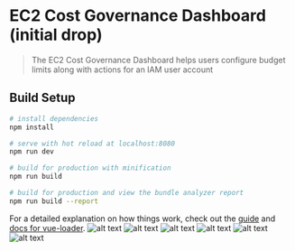 # EC2 Cost Governance Dashboard (initial drop)

> The EC2 Cost Governance Dashboard helps users configure budget limits along with actions for an IAM user account

## Build Setup

``` bash
# install dependencies
npm install

# serve with hot reload at localhost:8080
npm run dev

# build for production with minification
npm run build

# build for production and view the bundle analyzer report
npm run build --report
```

For a detailed explanation on how things work, check out the [guide](http://vuejs-templates.github.io/webpack/) and [docs for vue-loader](http://vuejs.github.io/vue-loader).
![alt text](https://github.com/aka434112/EC2-Cost-Governance-Dashboard-initial-drop-/raw/master/screenshots/Screenshot%20(130).png)
![alt text](https://github.com/aka434112/EC2-Cost-Governance-Dashboard-initial-drop-/raw/master/screenshots/Screenshot%20(131).png)
![alt text](https://github.com/aka434112/EC2-Cost-Governance-Dashboard-initial-drop-/raw/master/screenshots/Screenshot%20(132).png)
![alt text](https://github.com/aka434112/EC2-Cost-Governance-Dashboard-initial-drop-/raw/master/screenshots/Screenshot%20(133).png)
![alt text](https://github.com/aka434112/EC2-Cost-Governance-Dashboard-initial-drop-/raw/master/screenshots/Screenshot%20(134).png)
![alt text](https://github.com/aka434112/EC2-Cost-Governance-Dashboard-initial-drop-/raw/master/screenshots/Screenshot%20(135).png)
